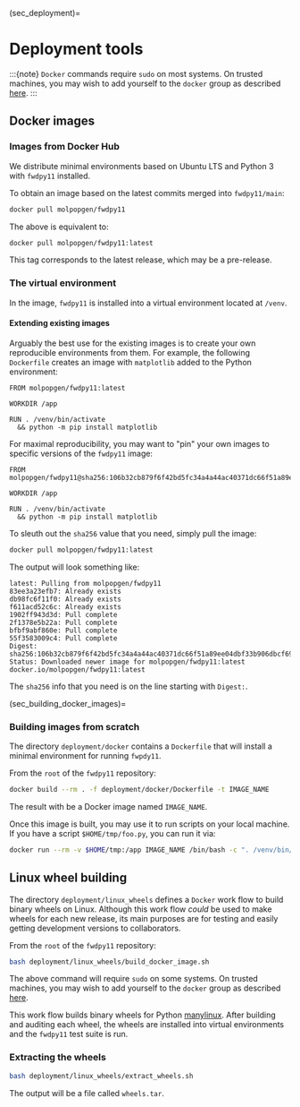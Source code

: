 (sec_deployment)=

# Deployment tools

:::{note}
`Docker` commands require `sudo` on most systems.
On trusted machines, you may wish to add yourself to the `docker` group as described [here](https://docs.docker.com/engine/install/linux-postinstall/).
:::

## Docker images

### Images from Docker Hub

We distribute minimal environments based on Ubuntu LTS and Python 3 with `fwdpy11` installed.

To obtain an image based on the latest commits merged into `fwdpy11/main`:

```sh
docker pull molpopgen/fwdpy11
```

The above is equivalent to:

```sh
docker pull molpopgen/fwdpy11:latest
```

This tag corresponds to the latest release, which may be a pre-release.

### The virtual environment

In the image, `fwdpy11` is installed into a virtual environment located at `/venv`.

#### Extending existing images

Arguably the best use for the existing images is to create your own reproducible environments from them.
For example, the following `Dockerfile` creates an image with `matplotlib` added to the Python environment:

```
FROM molpopgen/fwdpy11:latest

WORKDIR /app

RUN . /venv/bin/activate
  && python -m pip install matplotlib
```

For maximal reproducibility, you may want to "pin" your own images to specific versions of the `fwdpy11` image:


```
FROM molpopgen/fwdpy11@sha256:106b32cb879f6f42bd5fc34a4a44ac40371dc66f51a89ee04dbf33b906dbcf69

WORKDIR /app

RUN . /venv/bin/activate
  && python -m pip install matplotlib
```
    
To sleuth out the `sha256` value that you need, simply pull the image:

```sh
docker pull molpopgen/fwdpy11:latest
```

The output will look something like:

```
latest: Pulling from molpopgen/fwdpy11
83ee3a23efb7: Already exists 
db98fc6f11f0: Already exists 
f611acd52c6c: Already exists 
1902ff943d3d: Pull complete 
2f1378e5b22a: Pull complete 
bfbf9abf860e: Pull complete 
55f3583009c4: Pull complete 
Digest: sha256:106b32cb879f6f42bd5fc34a4a44ac40371dc66f51a89ee04dbf33b906dbcf69
Status: Downloaded newer image for molpopgen/fwdpy11:latest
docker.io/molpopgen/fwdpy11:latest
```

The `sha256` info that you need is on the line starting with `Digest:`.

(sec_building_docker_images)=

### Building images from scratch

The directory `deployment/docker` contains a `Dockerfile` that will install a minimal environment for running `fwpdy11`.

From the `root` of the `fwdpy11` repository:

```sh
docker build --rm . -f deployment/docker/Dockerfile -t IMAGE_NAME
```

The result with be a Docker image named `IMAGE_NAME`.

Once this image is built, you may use it to run scripts on your local machine.
If you have a script `$HOME/tmp/foo.py`, you can run it via:

```sh
docker run --rm -v $HOME/tmp:/app IMAGE_NAME /bin/bash -c ". /venv/bin/activate; python /app/foo.py"
```

## Linux wheel building

The directory `deployment/linux_wheels` defines a `Docker` work flow to build binary wheels on Linux.
Although this work flow *could* be used to make wheels for each new release, its main purposes are for testing and easily getting development versions to collaborators.

From the `root` of the `fwdpy11` repository:

```sh
bash deployment/linux_wheels/build_docker_image.sh
```

The above command will require `sudo` on some systems.
On trusted machines, you may wish to add yourself to the `docker` group as described [here](https://docs.docker.com/engine/install/linux-postinstall/).

This work flow builds binary wheels for Python [manylinux](https://github.com/pypa/manylinux).
After building and auditing each wheel, the wheels are installed into virtual environments and the `fwdpy11` test suite is run.

### Extracting the wheels

```sh
bash deployment/linux_wheels/extract_wheels.sh
```

The output will be a file called `wheels.tar`.
